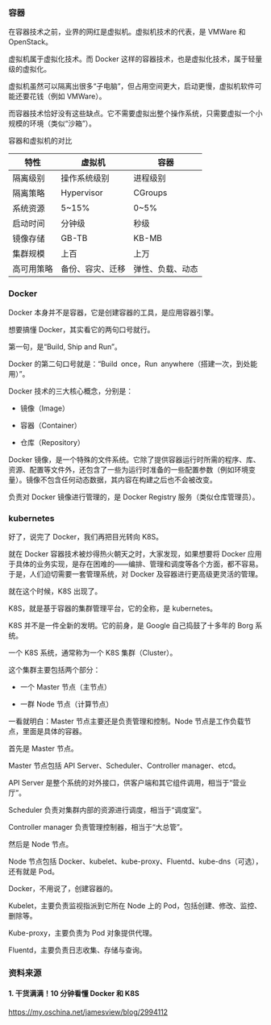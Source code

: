 ### 容器

在容器技术之前，业界的网红是虚拟机。虚拟机技术的代表，是 VMWare 和 OpenStack。

虚拟机属于虚拟化技术。而 Docker 这样的容器技术，也是虚拟化技术，属于轻量级的虚拟化。

虚拟机虽然可以隔离出很多“子电脑”，但占用空间更大，启动更慢，虚拟机软件可能还要花钱（例如 VMWare）。

而容器技术恰好没有这些缺点。它不需要虚拟出整个操作系统，只需要虚拟一个小规模的环境（类似“沙箱”）。

容器和虚拟机的对比

| 特性       | 虚拟机           | 容器             |
| ---------- | ---------------- | ---------------- |
| 隔离级别   | 操作系统级别     | 进程级别         |
| 隔离策略   | Hypervisor       | CGroups          |
| 系统资源   | 5~15%            | 0~5%             |
| 启动时间   | 分钟级           | 秒级             |
| 镜像存储   | GB-TB            | KB-MB            |
| 集群规模   | 上百             | 上万             |
| 高可用策略 | 备份、容灾、迁移 | 弹性、负载、动态 |

### Docker

Docker 本身并不是容器，它是创建容器的工具，是应用容器引擎。

想要搞懂 Docker，其实看它的两句口号就行。

第一句，是“Build, Ship and Run”。

Docker 的第二句口号就是：“Build once，Run anywhere（搭建一次，到处能用）”。

Docker 技术的三大核心概念，分别是：

- 镜像（Image）

- 容器（Container）

- 仓库（Repository）

Docker 镜像，是一个特殊的文件系统。它除了提供容器运行时所需的程序、库、资源、配置等文件外，还包含了一些为运行时准备的一些配置参数（例如环境变量）。镜像不包含任何动态数据，其内容在构建之后也不会被改变。

负责对 Docker 镜像进行管理的，是 Docker Registry 服务（类似仓库管理员）。

### kubernetes

好了，说完了 Docker，我们再把目光转向 K8S。

就在 Docker 容器技术被炒得热火朝天之时，大家发现，如果想要将 Docker 应用于具体的业务实现，是存在困难的——编排、管理和调度等各个方面，都不容易。于是，人们迫切需要一套管理系统，对 Docker 及容器进行更高级更灵活的管理。

就在这个时候，K8S 出现了。

K8S，就是基于容器的集群管理平台，它的全称，是 kubernetes。

K8S 并不是一件全新的发明。它的前身，是 Google 自己捣鼓了十多年的 Borg 系统。

一个 K8S 系统，通常称为一个 K8S 集群（Cluster）。

这个集群主要包括两个部分：

- 一个 Master 节点（主节点）

- 一群 Node 节点（计算节点）

一看就明白：Master 节点主要还是负责管理和控制。Node 节点是工作负载节点，里面是具体的容器。

首先是 Master 节点。

Master 节点包括 API Server、Scheduler、Controller manager、etcd。

API Server 是整个系统的对外接口，供客户端和其它组件调用，相当于“营业厅”。

Scheduler 负责对集群内部的资源进行调度，相当于“调度室”。

Controller manager 负责管理控制器，相当于“大总管”。

然后是 Node 节点。

Node 节点包括 Docker、kubelet、kube-proxy、Fluentd、kube-dns（可选），还有就是 Pod。

Docker，不用说了，创建容器的。

Kubelet，主要负责监视指派到它所在 Node 上的 Pod，包括创建、修改、监控、删除等。

Kube-proxy，主要负责为 Pod 对象提供代理。

Fluentd，主要负责日志收集、存储与查询。

### 资料来源

#### 1. 干货满满！10 分钟看懂 Docker 和 K8S

https://my.oschina.net/jamesview/blog/2994112
